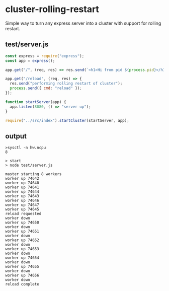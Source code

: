 # cluster-rolling-restart

Simple way to turn any express server into a cluster with support for rolling restart.

## test/server.js

```js
const express = require("express");
const app = express();

app.get("/", (req, res) => res.send(`<h1>Hi from pid ${process.pid}</h1>`));

app.get("/reload", (req, res) => {
  res.send("performing rolling restart of cluster");
  process.send({ cmd: "reload" });
});

function startServer(app) {
  app.listen(8080, () => "server up");
}

require("../src/index").startCluster(startServer, app);
```

## output

```shell
>sysctl -n hw.ncpu
8

> start
> node test/server.js

master starting 8 workers
worker up 74642
worker up 74640
worker up 74641
worker up 74644
worker up 74643
worker up 74646
worker up 74647
worker up 74645
reload requested
worker down
worker up 74650
worker down
worker up 74651
worker down
worker up 74652
worker down
worker up 74653
worker down
worker up 74654
worker down
worker up 74655
worker down
worker up 74656
worker down
reload complete
```

